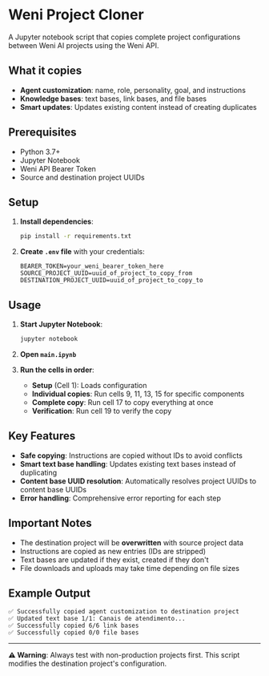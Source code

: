 # Weni Project Cloner

A Jupyter notebook script that copies complete project configurations between Weni AI projects using the Weni API.

## What it copies

- **Agent customization**: name, role, personality, goal, and instructions
- **Knowledge bases**: text bases, link bases, and file bases
- **Smart updates**: Updates existing content instead of creating duplicates

## Prerequisites

- Python 3.7+
- Jupyter Notebook
- Weni API Bearer Token
- Source and destination project UUIDs

## Setup

1. **Install dependencies**:
   ```bash
   pip install -r requirements.txt
   ```

2. **Create `.env` file** with your credentials:
   ```env
   BEARER_TOKEN=your_weni_bearer_token_here
   SOURCE_PROJECT_UUID=uuid_of_project_to_copy_from
   DESTINATION_PROJECT_UUID=uuid_of_project_to_copy_to
   ```

## Usage

1. **Start Jupyter Notebook**:
   ```bash
   jupyter notebook
   ```

2. **Open `main.ipynb`**

3. **Run the cells in order**:
   - **Setup** (Cell 1): Loads configuration
   - **Individual copies**: Run cells 9, 11, 13, 15 for specific components
   - **Complete copy**: Run cell 17 to copy everything at once
   - **Verification**: Run cell 19 to verify the copy

## Key Features

- **Safe copying**: Instructions are copied without IDs to avoid conflicts
- **Smart text base handling**: Updates existing text bases instead of duplicating
- **Content base UUID resolution**: Automatically resolves project UUIDs to content base UUIDs
- **Error handling**: Comprehensive error reporting for each step

## Important Notes

- The destination project will be **overwritten** with source project data
- Instructions are copied as new entries (IDs are stripped)
- Text bases are updated if they exist, created if they don't
- File downloads and uploads may take time depending on file sizes

## Example Output

```
✅ Successfully copied agent customization to destination project
✅ Updated text base 1/1: Canais de atendimento...
✅ Successfully copied 6/6 link bases
✅ Successfully copied 0/0 file bases
```

---

**⚠️ Warning**: Always test with non-production projects first. This script modifies the destination project's configuration.
